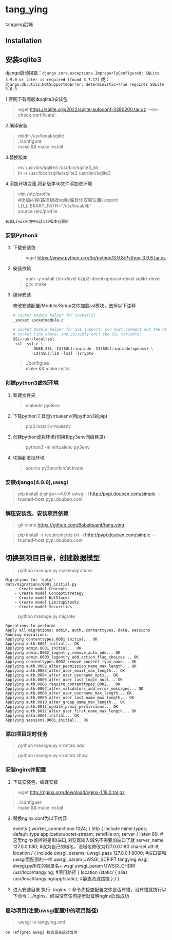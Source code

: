 # tang_ying
tangying后端


## Installation

## 安装sqlite3
django启动报错：`django.core.exceptions.ImproperlyConfigured: SQLite 3.9.0 or later is required (found 3.7.17)`
或：`django.db.utils.NotSupportedError: deterministic=True requires SQLite 3.8.3`

1.官网下载高版本sqlite3安装包
>wget https://sqlite.org/2022/sqlite-autoconf-3390200.tar.gz --no-check-certificate'

2.编译安装

> mkdir /usr/local/sqlite <br>
./configure <br>
make && make install 

3.替换版本

>mv /usr/bin/sqlite3 /usr/bin/sqlite3_bk<br>
ln -s /usr/local/sqlite/sqlite3 /usr/bin/sqlite3

4.添加环境变量,将新版本lib文件添加进环境

> vim /etc/profile<br>
#添加内容(路径根据sqlite库具体安装位置)
export LD_LIBRARY_PATH="/usr/local/lib" <br>
source /etc/profile

`到此Linux环境中sqlite版本已更新`

### 安装Python3

1. 下载安装包
    > wget https://www.python.org/ftp/python/3.9.8/Python-3.9.8.tar.xz

2. 安装依赖
    >yum -y install zlib-devel bzip2-devel openssl-devel sqlite-devel gcc make

3. 编译安装

    修改安装配置/Module/Setup文件加载ssl模块，去掉以下注释
    ```python
    # Socket module helper for socket(2)
    _socket socketmodule.c

    # Socket module helper for SSL support; you must comment out the other
    # socket line above, and possibly edit the SSL variable:
    SSL=/usr/local/ssl
    _ssl _ssl.c \
            -DUSE_SSL -I$(SSL)/include -I$(SSL)/include/openssl \
            -L$(SSL)/lib -lssl -lcrypto
    ```
    >./configure <br>
    make && make install

### 创建python3虚拟环境

1. 新建文件夹 
    >makedir py3env

2. 下载python工具包virtualenv(用python3的pip)
    >pip3 install virtualenv

3. 创建python虚拟环境(切换到py3env同级目录)
    >python3 -m virtualenv py3env

4. 切换到虚拟环境
    >source py3env/bin/activate

### 安装django(4.0.6),uwsgi

>pip install django==4.0.6 uwsgi -i http://pypi.douban.com/simple --trusted-host pypi.douban.com

### 解压安装包，安装项目依赖
>git clone https://github.com/Babelquant/tang_ying

>pip install -r requirements.txt -i http://pypi.douban.com/simple --trusted-host pypi.douban.com

## 切换到项目目录，创建数据模型
>python manage.py makemigrations

    Migrations for 'data':
    data/migrations/0001_initial.py
        - Create model Concepts
        - Create model ConceptStretagy
        - Create model HotStocks
        - Create model LimitupStocks
        - Create model Securities

>python manage.py migrate

    Operations to perform:
    Apply all migrations: admin, auth, contenttypes, data, sessions
    Running migrations:
    Applying contenttypes.0001_initial... OK
    Applying auth.0001_initial... OK
    Applying admin.0001_initial... OK
    Applying admin.0002_logentry_remove_auto_add... OK
    Applying admin.0003_logentry_add_action_flag_choices... OK
    Applying contenttypes.0002_remove_content_type_name... OK
    Applying auth.0002_alter_permission_name_max_length... OK
    Applying auth.0003_alter_user_email_max_length... OK
    Applying auth.0004_alter_user_username_opts... OK
    Applying auth.0005_alter_user_last_login_null... OK
    Applying auth.0006_require_contenttypes_0002... OK
    Applying auth.0007_alter_validators_add_error_messages... OK
    Applying auth.0008_alter_user_username_max_length... OK
    Applying auth.0009_alter_user_last_name_max_length... OK
    Applying auth.0010_alter_group_name_max_length... OK
    Applying auth.0011_update_proxy_permissions... OK
    Applying auth.0012_alter_user_first_name_max_length... OK
    Applying data.0001_initial... OK
    Applying sessions.0001_initial... OK

### 添加项目定时任务
> python manage.py crontab add

> python manage.py crontab show

### 安装nginx并配置
1. 下载安装包，编译安装

>wget http://nginx.org/download/nginx-1.18.0.tar.gz

>./configuer<br>
make && make install

2. 替换nginx.conf为以下内容

    events {
        worker_connections  1024;
    }
    http {
        include       mime.types;
        default_type  application/octet-stream;
        sendfile        on;
        server {
            listen 80; # 这里nginx监听得是80端口,浏览器输入域名不需要加端口了就
            server_name  127.0.0.1:80; #改为自己的域名，没域名修改为127.0.0.1:80
            charset utf-8;
            location / {
            include uwsgi_params;
            uwsgi_pass 127.0.0.1:8000;  #端口要和uwsgi里配置的一样
            uwsgi_param UWSGI_SCRIPT tangying.wsgi;  #wsgi.py所在的目录名+.wsgi
            uwsgi_param UWSGI_CHDIR /usr/local/tangying; #项目路径
            }
            location /static/ {
            alias /usr/local/tangying/app/static/; #静态资源路径
            }
        }
    }

3. 进入安装目录 执行 ./nginx -t 命令先检查配置文件是否有错，没有错就执行以下命令：./nginx，终端没有任何提示就证明nginx启动成功

### 启动项目(注意uwsgi配置中的项目路径)
>uwsgi -x tangying.xml 

    ps -ef|grep uwsgi 检查是否启动成功